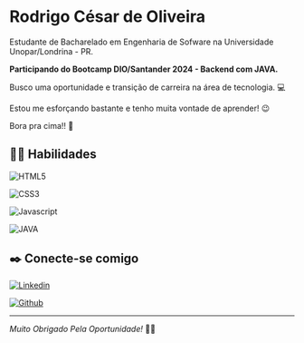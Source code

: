 # Rodrigo César de Oliveira

Estudante de Bacharelado em Engenharia de Sofware na Universidade Unopar/Londrina - PR.

**Participando do Bootcamp DIO/Santander 2024 - Backend com JAVA.**

Busco uma oportunidade e transição de carreira na área de tecnologia. 💻

Estou me esforçando bastante e tenho muita vontade de aprender! 😉

Bora pra cima!! 💪

## 👨‍💻 Habilidades

![HTML5](https://img.shields.io/badge/HTML5-E34F26?style=for-the-badge&logo=HTML5&logoColor=white)

![CSS3](https://img.shields.io/badge/CSS3-1572B6?style=for-the-badge&logo=css3&logoColor=white)

![Javascript](https://img.shields.io/badge/JavaScript-F7DF1E?style=for-the-badge&logo=JavaScript&logoColor=000)

![JAVA](https://img.shields.io/badge/Java-ED8B00?style=for-the-badge&logo=openjdk&logoColor=white)

## ✒️ Conecte-se comigo

[![Linkedin](https://img.shields.io/badge/Linkedin-1572B6?style=for-the-badge&logo=Linkedin&logoColor=ffff)](https://www.linkedin.com/in/rodrigovenock/) 

[![Github](https://img.shields.io/badge/Github-6B3FA0?style=for-the-badge&logo=Github&logoColor=000)](https://github.com/rodrigovenock) 

---
*Muito Obrigado Pela Oportunidade!* 🙂🙏